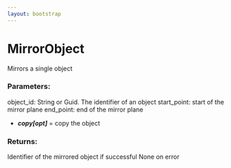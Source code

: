 ```yaml
---
layout: bootstrap
---
```


# MirrorObject

Mirrors a single object
          

### Parameters:

object_id: String or Guid. The identifier of an object
start_point: start of the mirror plane
end_point: end of the mirror plane
- ***copy[opt]*** = copy the object
        

### Returns:


Identifier of the mirrored object if successful
None on error
        


